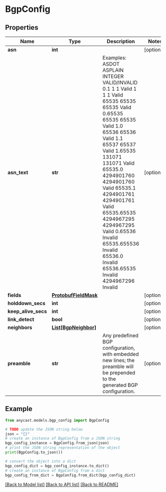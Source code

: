 # BgpConfig


## Properties

Name | Type | Description | Notes
------------ | ------------- | ------------- | -------------
**asn** | **int** |  | [optional] 
**asn_text** | **str** | Examples:     ASDOT        ASPLAIN     INTEGER     VALID/INVALID     0.1          1           1           Valid     1            1           1           Valid     65535        65535       65535       Valid     0.65535      65535       65535       Valid     1.0          65536       65536       Valid     1.1          65537       65537       Valid     1.65535      131071      131071      Valid     65535.0      4294901760  4294901760  Valid     65535.1      4294901761  4294901761  Valid     65535.65535  4294967295  4294967295  Valid      0.65536                              Invalid     65535.655536                         Invalid     65536.0                              Invalid     65536.65535                          Invalid                  4294967296              Invalid | [optional] 
**fields** | [**ProtobufFieldMask**](ProtobufFieldMask.md) |  | [optional] 
**holddown_secs** | **int** |  | [optional] 
**keep_alive_secs** | **int** |  | [optional] 
**link_detect** | **bool** |  | [optional] 
**neighbors** | [**List[BgpNeighbor]**](BgpNeighbor.md) |  | [optional] 
**preamble** | **str** | Any predefined BGP configuration, with embedded new lines; the preamble will be prepended to the generated BGP configuration. | [optional] 

## Example

```python
from anycast.models.bgp_config import BgpConfig

# TODO update the JSON string below
json = "{}"
# create an instance of BgpConfig from a JSON string
bgp_config_instance = BgpConfig.from_json(json)
# print the JSON string representation of the object
print(BgpConfig.to_json())

# convert the object into a dict
bgp_config_dict = bgp_config_instance.to_dict()
# create an instance of BgpConfig from a dict
bgp_config_from_dict = BgpConfig.from_dict(bgp_config_dict)
```
[[Back to Model list]](../README.md#documentation-for-models) [[Back to API list]](../README.md#documentation-for-api-endpoints) [[Back to README]](../README.md)


